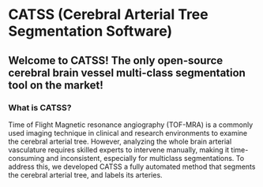 # CATSS (Cerebral Arterial Tree Segmentation Software)

<h2> Welcome to CATSS! The only open-source cerebral brain vessel multi-class segmentation tool on the market! <img 
 </h2>

 <h3> What is CATSS?</h3>
 
 Time of Flight Magnetic resonance angiography (TOF-MRA) is a commonly used imaging technique in clinical and research environments to examine the cerebral arterial tree. However, analyzing the whole brain arterial vasculature requires skilled experts to intervene manually, making it time-consuming and inconsistent, especially for multiclass segmentations. To address this, we developed CATSS a fully automated method that segments the cerebral arterial tree, and labels its arteries.
 
